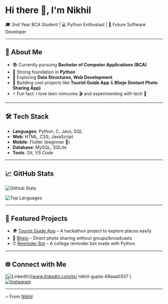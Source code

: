 # Hi there 👋, I'm Nikhil  

🎓 2nd Year BCA Student | 💻 Python Enthusiast | 🚀 Future Software Developer  

---

## 🌟 About Me  
- 📚 Currently pursuing **Bachelor of Computer Applications (BCA)**  
- 🐍 Strong foundation in **Python**  
- 🌱 Exploring **Data Structures, Web Development**  
- 🔭 Building cool projects like **Tourist Guide App** & **Bhejo (Instant Photo Sharing App)**  
- ⚡ Fun fact: I love teen romcoms 🎬 and experimenting with tech 🤖  

---

## 🛠️ Tech Stack  
- **Languages**: Python, C, Java, SQL  
- **Web**: HTML, CSS, JavaScript  
- **Mobile**: Flutter (beginner 🚀)  
- **Database**: MySQL, SQLite  
- **Tools**: Git, VS Code  

---

## 📈 GitHub Stats  
![GitHub Stats](https://github-readme-stats.vercel.app/api?username=YourUserName&show_icons=true&theme=radical)  

![Top Languages](https://github-readme-stats.vercel.app/api/top-langs/?username=YourUserName&layout=compact&theme=radical)  

---

## 📂 Featured Projects  
- 🌍 [Tourist Guide App](#) – A hackathon project to explore places easily  
- 📸 [Bhejo](#) – Direct photo sharing without groups/broadcasts  
- ⏰ [Reminder Bot](#) – A college reminder bot made with Python  

---

## 🌐 Connect with Me  
[![LinkedIn](https://img.shields.io/badge/LinkedIn-blue?style=for-the-badge&logo=linkedin)](www.linkedin.com/in/
nikhil-gupta-68aaa0337
)  
[![Instagram](https://img.shields.io/badge/Instagram-%23E4405F?style=for-the-badge&logo=instagram&logoColor=white)](your-insta-url)  

---

⭐️ From [Nikhil](https://github.com/nikhilguptaa0)
